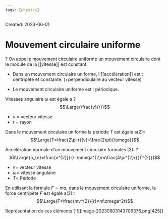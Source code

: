 ```yaml
---
tags: [physics] 
---
```

Created: 2023-06-01

# Mouvement circulaire uniforme
?
On appelle mouvement circulaire uniforme un mouvement circulaire dont le module de la [[vitesse]] est constant.
<!--SR:!2024-04-29,107,150-->

- Dans un mouvement circulaire uniforme, l'[[accélération]] est:: centripète et constante. (+perpendiculaire au vecteur vitesse)
<!--SR:!2024-03-09,172,250-->
- Le mouvement circulaire uniforme est:: périodique.
<!--SR:!2024-02-11,28,130-->

Vitesses angulaire $\omega$ est égale a
?
$$\Large{\frac{v}{r}}$$
- $v$ = vecteur vitesse
- $r$ = rayon
<!--SR:!2024-06-13,144,230-->

Dans le mouvement circulaire uniforme la période $T$ est égale a(2)::$$\Large{T=\frac{2\pi r}{v}=\frac{2\pi}{\omega}}$$
<!--SR:!2024-04-16,128,190-->

Accélération normale d'un mouvement circulaire formules (3):
?
$$\Large{a_{n}=\frac{v^{2}}{r}=\omega^{2}r=\frac{4\pi^{2}r}{T^{2}}}$$
- $v=$ vecteur vitesse
- $\omega=$ vitesse angulaire
- $T=$ Période
<!--SR:!2024-02-18,81,190-->

En utilisant la formule $F=ma$, dans le mouvement circulaire uniforme, la force centripète $F$ est égale a(2)::$$\Large{F=\frac{mv^{2}}{r}=m\omega^2r}$$
<!--SR:!2024-02-24,62,230-->

Représentation de ces éléments
?
![[image-20230603143706376.png|425]]
<!--SR:!2024-05-27,212,244-->

